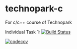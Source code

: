 # technopark-c
For c/c++ course of Technopark

Individual Task 1:
[![Build Status](https://travis-ci.org/GregoryBS/technopark-c.svg?branch=dz1)](https://travis-ci.org/GregoryBS/technopark-c)

[![codecov](https://codecov.io/gh/GregoryBS/technopark-c/branch/dz1/graphs/badge.svg)](https://codecov.io/gh/GregoryBS/technopark-c)
